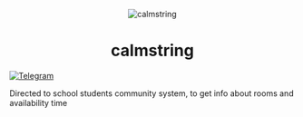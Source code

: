 <p align="center">
  <img src="https://user-images.githubusercontent.com/73936629/162262243-bdc56f5d-cc26-4255-a922-082d76dfc961.png" alt="calmstring" >
  </p>
<h1 align="center">calmstring</h1>
<a href="https://t.me/+r1O3_OwmBpFkZmE0"><img src="https://img.shields.io/badge/Telegram-2CA5E0?style=for-the-badge&logo=telegram&logoColor=white" alt="Telegram"></a>

Directed to school students community system, to get info about rooms and availability time


